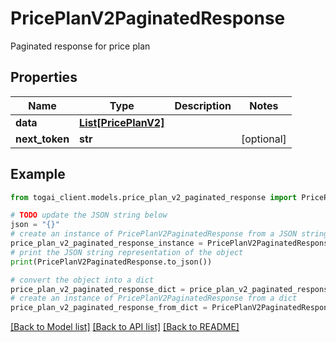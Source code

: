 # PricePlanV2PaginatedResponse

Paginated response for price plan

## Properties

Name | Type | Description | Notes
------------ | ------------- | ------------- | -------------
**data** | [**List[PricePlanV2]**](PricePlanV2.md) |  | 
**next_token** | **str** |  | [optional] 

## Example

```python
from togai_client.models.price_plan_v2_paginated_response import PricePlanV2PaginatedResponse

# TODO update the JSON string below
json = "{}"
# create an instance of PricePlanV2PaginatedResponse from a JSON string
price_plan_v2_paginated_response_instance = PricePlanV2PaginatedResponse.from_json(json)
# print the JSON string representation of the object
print(PricePlanV2PaginatedResponse.to_json())

# convert the object into a dict
price_plan_v2_paginated_response_dict = price_plan_v2_paginated_response_instance.to_dict()
# create an instance of PricePlanV2PaginatedResponse from a dict
price_plan_v2_paginated_response_from_dict = PricePlanV2PaginatedResponse.from_dict(price_plan_v2_paginated_response_dict)
```
[[Back to Model list]](../README.md#documentation-for-models) [[Back to API list]](../README.md#documentation-for-api-endpoints) [[Back to README]](../README.md)



